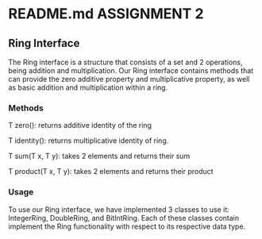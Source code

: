 # README.md ASSIGNMENT 2
## Ring Interface
The Ring interface is a structure that consists of a set and 2 operations, being addition and multiplication. 
Our Ring interface contains methods that can provide the zero additive property and multiplicative property, as well
as basic addition and multiplication within a ring.

### Methods
T zero(): returns additive identity of the ring

T identity(): returns multiplicative identity of ring. 

T sum(T x, T y): takes 2 elements and returns their sum

T product(T x, T y): takes 2 elements and returns their product

### Usage
To use our Ring interface, we have implemented 3 classes to use it: IntegerRing, DoubleRing, and BitIntRing. 
Each of these classes contain implement the Ring functionality with respect to its respective data type. 






